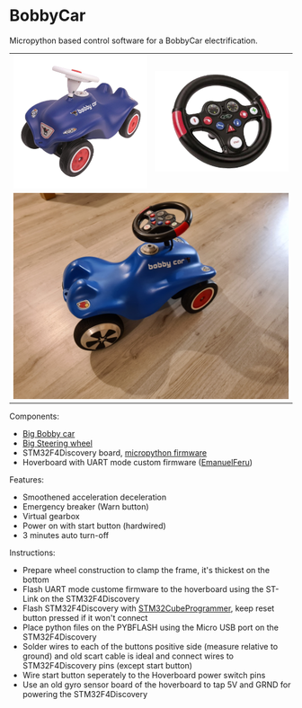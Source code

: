 # BobbyCar

Micropython based control software for a BobbyCar electrification.

<table>
 <tr>
  <td><img src="doc/img/big_bobbycar.png" width="250"></td>
  <td><img src="doc/img/big_wheel.png" width="250"></td> 
 </tr>
 <tr>
  <td colspan="2"><img src="doc/img/finished_project.jpg" width="500"></td>
 </tr>
</table>

Components: 
 - [Big Bobby car](doc/img/big_bobbycar.png)
 - [Big Steering wheel](doc/img/big_wheel.png)
 - STM32F4Discovery board, [micropython firmware](firmware)
 - Hoverboard with UART mode custom firmware ([EmanuelFeru](firmware/hoverboard-firmware-hack-FOC))
 
Features:
  - Smoothened acceleration deceleration
  - Emergency breaker (Warn button)
  - Virtual gearbox
  - Power on with start button (hardwired)
  - 3 minutes auto turn-off

Instructions:
 - Prepare wheel construction to clamp the frame, it's thickest on the bottom
 - Flash UART mode custome firmware to the hoverboard using the ST-Link on the STM32F4Discovery
 - Flash STM32F4Discovery with [STM32CubeProgrammer](https://www.st.com/en/development-tools/stm32cubeprog.html), keep reset button pressed if it won't connect
 - Place python files on the PYBFLASH using the Micro USB port on the STM32F4Discovery
 - Solder wires to each of the buttons positive side (measure relative to ground) and old scart cable is ideal and connect wires to STM32F4Discovery pins (except start button)
 - Wire start button seperately to the Hoverboard power switch pins
 - Use an old gyro sensor board of the hoverboard to tap 5V and GRND for powering the STM32F4Discovery
